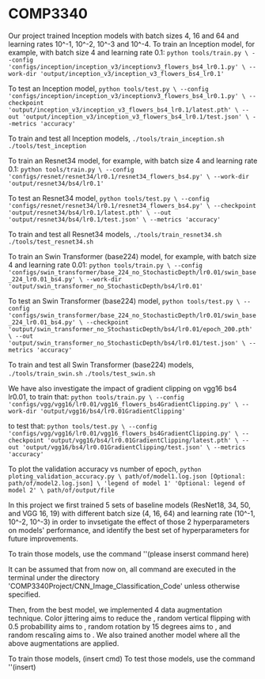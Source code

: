 # COMP3340

Our project trained Inception models with batch sizes 4, 16 and 64 and learning rates 10^-1, 10^-2, 10^-3 and 10^-4.
To train an Inception model, for example, with batch size 4 and learning rate 0.1:
`python tools/train.py \
	--config 'configs/inception/inception_v3/inceptionv3_flowers_bs4_lr0.1.py' \
	--work-dir 'output/inception_v3/inception_v3_flowers_bs4_lr0.1'`

To test an Inception model,
`python tools/test.py \
    --config 'configs/inception/inception_v3/inceptionv3_flowers_bs4_lr0.1.py' \
    --checkpoint 'output/inception_v3/inception_v3_flowers_bs4_lr0.1/latest.pth' \
    --out 'output/inception_v3/inception_v3_flowers_bs4_lr0.1/test.json' \
    --metrics 'accuracy'`

To train and test all Inception models,
`./tools/train_inception.sh`
`./tools/test_inception`

To train an Resnet34 model, for example, with batch size 4 and learning rate 0.1:
`python tools/train.py \
	--config 'configs/resnet/resnet34/lr0.1/resnet34_flowers_bs4.py' \
	--work-dir 'output/resnet34/bs4/lr0.1'`

To test an Resnet34 model,
`python tools/test.py \
    --config 'configs/resnet/resnet34/lr0.1/resnet34_flowers_bs4.py' \
    --checkpoint 'output/resnet34/bs4/lr0.1/latest.pth' \
    --out 'output/resnet34/bs4/lr0.1/test.json' \
    --metrics 'accuracy'`

To train and test all Resnet34 models,
`./tools/train_resnet34.sh`
`./tools/test_resnet34.sh`

To train an Swin Transformer (base224) model, for example, with batch size 4 and learning rate 0.01:
`python tools/train.py \
	--config 'configs/swin_transformer/base_224_no_StochasticDepth/lr0.01/swin_base_224_lr0.01_bs4.py' \
	--work-dir 'output/swin_transformer_no_StochasticDepth/bs4/lr0.01'`

To test an Swin Transformer (base224) model,
`python tools/test.py \
    --config 'configs/swin_transformer/base_224_no_StochasticDepth/lr0.01/swin_base_224_lr0.01_bs4.py' \
    --checkpoint 'output/swin_transformer_no_StochasticDepth/bs4/lr0.01/epoch_200.pth' \
    --out 'output/swin_transformer_no_StochasticDepth/bs4/lr0.01/test.json' \
    --metrics 'accuracy'`

To train and test all Swin Transformer (base224) models,
`./tools/train_swin.sh`
`./tools/test_swin.sh`

We have also investigate the impact of gradient clipping on vgg16 bs4 lr0.01, 
to train that:
`python tools/train.py \
	--config 'configs/vgg/vgg16/lr0.01/vgg16_flowers_bs4GradientClipping.py' \
	--work-dir 'output/vgg16/bs4/lr0.01GradientClipping'`
 
to test that:
`python tools/test.py \
    --config 'configs/vgg/vgg16/lr0.01/vgg16_flowers_bs4GradientClipping.py' \
    --checkpoint 'output/vgg16/bs4/lr0.01GradientClipping/latest.pth' \
    --out 'output/vgg16/bs4/lr0.01GradientClipping/test.json' \
    --metrics 'accuracy'`

 


To plot the validation accuracy vs number of epoch,
`python ploting_validation_accuracy.py \
    path/of/model1.log.json [Optional: path/of/model2.log.json] \
    'legend of model 1' 'Optional: legend of model 2' \
    path/of/output/file`

In this project we first trained 5 sets of baseline models (ResNet18, 34, 50, and VGG 16, 19) with different batch size (4, 16, 64) and learning rate (10^-1, 10^-2, 10^-3) in order to invsetigate the effect of those 2 hyperparameters on models' performance, and identify the best set of hyperparameters for future improvements. 

To train those models, use the command ''(please inserst command here)

It can be assumed that from now on, all command are executed in the terminal under the directory 'COMP3340Project/CNN_Image_Classification_Code' unless otherwise specified.

Then, from the best model, we implemented 4 data augmentation technique. Color jittering aims to reduce the , random vertical flipping with 0.5 probabillity aims to , random rotation by 15 degrees aims to , and random rescaling aims to . We also trained another model where all the above augmentations are applied.

To train those models, (insert cmd)
To test those models, use the command ''(insert)
